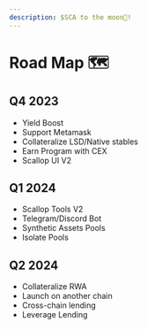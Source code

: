 ```yaml
---
description: $SCA to the moon🚀!
---
```


# Road Map 🗺

## Q4 2023

* Yield Boost
* Support Metamask
* Collateralize LSD/Native stables
* Earn Program with CEX
* Scallop UI V2

## Q1 2024

* Scallop Tools V2
* Telegram/Discord Bot
* Synthetic Assets Pools
* Isolate Pools

## Q2 2024

* Collateralize RWA
* Launch on another chain
* Cross-chain lending
* Leverage Lending
